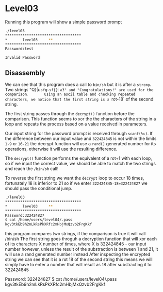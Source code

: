 # Level03
Running this program will show a simple password prompt
```bash
./level03
***********************************
*		level03		**
***********************************
Password:test

Invalid Password
```

## Disassembly
We can see that this program does a call to `bin/sh` but it is after a `strcmp`.			
Two strings "Q}|u`sfg~sf{}|a3" and "Congratulations!" are used for the comparison.		
Using an ascii table and checking repeated characters, we notice that the first string is a `rot-18` of the second string.		

The first string passes through the `decrypt()` function before the comparison. This function seems to xor the the characters of the string in a loop and repeats the process based on a value received in parameters.

Our input string for the password prompt is received through `scanf(%u)`. If the difference between our input value and `322424845` is not within the limits `1-9` or `16-21` the decrypt function will use a `rand()` generated number for its operations, otherwise it will use the resulting difference.		

The `decrypt()` function performs the equivalent of a rot+1 with each loop, so if we input the correct value, we should be able to match the two strings and reach the `/bin/sh` call!

To reverse the first string we want the `decrypt` loop to occur 18 times, fortunately 18 is inferior to 21 so if we enter `322424845-18=322424827` we should pass the conditional jump.

```bash
./level03
***********************************
*		level03		**
***********************************
Password:322424827
$ cat /home/users/level04/.pass
kgv3tkEb9h2mLkRsPkXRfc2mHbjMxQzvb2FrgKkf
```


















this program compares two strings, if the comparison is true it will call /bin/sh
The first string goes throguh a decryption function that will xor each of its characters X number of times, where X is 322424845 - our input number
however, unless the result of the substraction is between 1 and 21, it will use a rand generated number instead
After inspecting the encrypted string we can see that it is a rot 18 of the second string
this means we will simply have to enter a number that will result as 18 after substracting it to 322424845

Password: 322424827
$ cat /home/users/level04/.pass
kgv3tkEb9h2mLkRsPkXRfc2mHbjMxQzvb2FrgKkf

